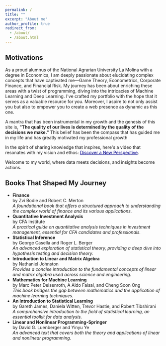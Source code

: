 ```yaml
---
permalink: /
title: ""
excerpt: "About me"
author_profile: true
redirect_from: 
  - /about/
  - /about.html
---
```


## Motivations 

As a proud alumnus of the National Agrarian University La Molina with a degree in Economics, I am deeply passionate about elucidating complex concepts that have captivated me—Game Theory, Econometrics, Corporate Finance, and Financial Risk. My journey has been about enriching these areas with a twist of programming, diving into the intricacies of Machine Learning and Deep Learning. I've crafted my portfolio with the hope that it serves as a valuable resource for you. Moreover, I aspire to not only assist you but also to empower you to create a web presence as dynamic as this one.

A mantra that has been instrumental in my growth and the genesis of this site is, <strong>"The quality of our lives is determined by the quality of the decisions we make."</strong> This belief has been the compass that has guided me in my life and has greatly motivated my professional growth

<p>In the spirit of sharing knowledge that inspires, here's a video that resonates with my vision and ethos: 
<a href="https://www.youtube.com/watch?v=BXvLTDokHPM" target="_blank" rel="noopener noreferrer" style="color: #00008b;">Discover a New Perspective</a>.</p>


Welcome to my world, where data meets decisions, and insights become actions.




<h2>Books That Shaped My Journey</h2>
<ul class="book-list">
  <li>
    <div class="book-title"><strong>Finance</strong></div>
    <div class="authors">by Zvi Bodie and Robert C. Merton</div>
    <div class="description"><em>A foundational book that offers a structured approach to understanding the complex world of finance and its various applications.</em></div>
  </li>
  <li>
    <div class="book-title"><strong>Quantitative Investment Analysis</strong></div>
    <div class="authors">by CFA Institute</div>
    <div class="description"><em>A practical guide on quantitative analysis techniques in investment management, essential for CFA candidates and professionals.</em></div>
  </li>
  <li>
    <div class="book-title"><strong>Statistical Inference</strong></div>
    <div class="authors">by George Casella and Roger L. Berger</div>
    <div class="description"><em>An advanced exploration of statistical theory, providing a deep dive into hypothesis testing and decision theory.</em></div>
  </li>
  <li>
    <div class="book-title"><strong>Introduction to Linear and Matrix Algebra</strong></div>
    <div class="authors">by Nathaniel Johnston</div>
    <div class="description"><em>Provides a concise introduction to the fundamental concepts of linear and matrix algebra used across science and engineering.</em></div>
  </li>
  <li>
    <div class="book-title"><strong>Mathematics for Machine Learning</strong></div>
    <div class="authors">by Marc Peter Deisenroth, A Aldo Faisal, and Cheng Soon Ong</div>
    <div class="description"><em>This book bridges the gap between mathematics and the application of machine learning techniques.</em></div>
  </li>
  <li>
    <div class="book-title"><strong>An Introduction to Statistical Learning</strong></div>
    <div class="authors">by Gareth James, Daniela Witten, Trevor Hastie, and Robert Tibshirani</div>
    <div class="description"><em>A comprehensive introduction to the field of statistical learning, an essential toolkit for data analysis.</em></div>
  </li>
  <li>
    <div class="book-title"><strong>Linear and Nonlinear Programming-Springer</strong></div>
    <div class="authors">by David G. Luenberger and Yinyu Ye</div>
    <div class="description"><em>An advanced text that covers both the theory and applications of linear and nonlinear programming.</em></div>
  </li>
</ul>

